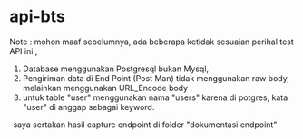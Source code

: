 # api-bts
Note : 
   mohon maaf sebelumnya, ada beberapa ketidak sesuaian perihal test API ini ,
   1. Database menggunakan Postgresql bukan Mysql,
   2. Pengiriman data di End Point (Post Man) tidak menggunakan raw body, melainkan menggunakan URL_Encode body .
   3. untuk table "user" menggunakan nama "users" karena di potgres, kata "user" di anggap sebagai keyword.

-saya sertakan hasil capture endpoint di folder "dokumentasi endpoint"
